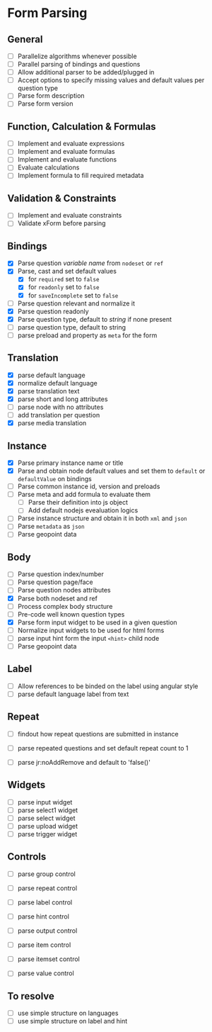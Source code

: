 # Form Parsing

## General
- [ ] Parallelize algorithms whenever possible
- [ ] Parallel parsing of bindings and questions
- [ ] Allow additional parser to be added/plugged in
- [ ] Accept options to specify missing values and default values per question type
- [ ] Parse form description
- [ ] Parse form version

## Function, Calculation & Formulas
- [ ] Implement and evaluate expressions
- [ ] Implement and evaluate formulas
- [ ] Implement and evaluate functions
- [ ] Evaluate calculations
- [ ] Implement formula to fill required metadata

## Validation & Constraints
- [ ] Implement and evaluate constraints
- [ ] Validate xForm before parsing

## Bindings
- [x] Parse question *variable name* from `nodeset` or `ref`
- [x] Parse, cast and set default values
    + [x] for `required` set to `false`
    + [x] for `readonly` set to `false`
    + [x] for `saveIncomplete` set to `false`
- [ ] Parse question relevant and normalize it
- [x] Parse question readonly
- [x] Parse question type, default to *string* if none present
- [ ] parse question type, default to string
- [ ] parse preload and property as `meta` for the form

## Translation
- [x] parse default language
- [x] normalize default language
- [x] parse translation text
- [x] parse short and long attributes
- [ ] parse node with no attributes
- [ ] add translation per question
- [x] parse media translation

## Instance
- [x] Parse primary instance name or title
- [x] Parse and obtain node default values and set them to `default` or `defaultValue` on bindings
- [ ] Parse common instance id, version and preloads
- [ ] Parse meta and add formula to evaluate them
    + [ ] Parse their definition into js object
    + [ ] Add default nodejs evealuation logics 
- [ ] Parse instance structure and obtain it in both `xml` and `json`
- [ ] Parse `metadata` as `json`
- [ ] Parse geopoint data

## Body
- [ ] Parse question index/number
- [ ] Parse question page/face
- [ ] Parse question nodes attributes
- [x] Parse both nodeset and ref
- [ ] Process complex body structure
- [ ] Pre-code well known question types
- [x] Parse form input widget to be used in a given question
- [ ] Normalize input widgets to be used for html forms
- [ ] parse input hint form the input `<hint>` child node
- [ ] Parse geopoint data

## Label
- [ ] Allow references to be binded on the label using angular style
- [ ] parse default language label from text

## Repeat
- [ ] findout how repeat questions are submitted in instance
- [ ] parse repeated questions and set default repeat count to 1
- [ ] parse jr:noAddRemove and default to 'false()'


## Widgets
- [ ] parse input widget
- [ ] parse select1 widget
- [ ] parse select widget
- [ ] parse upload widget
- [ ] parse trigger widget

## Controls
- [ ] parse group control
- [ ] parse repeat control
- [ ] parse label control
- [ ] parse hint control
- [ ] parse output control
- [ ] parse item control
- [ ] parse itemset control
- [ ] parse value control


## To resolve
- [ ] use simple structure on languages
- [ ] use simple structure on label and hint
